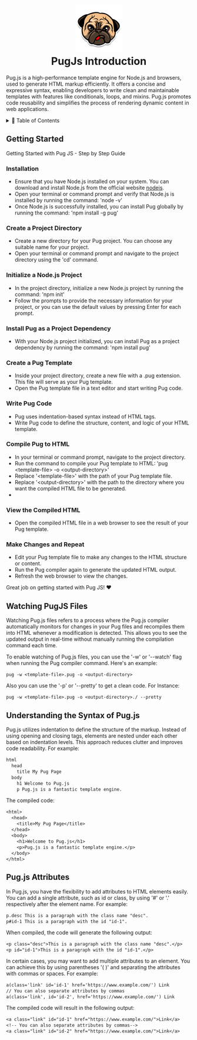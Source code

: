 <h1 align="center">
  <img src="./Pug-Life-PNG-Picture.png" width="128">
  <br>
  PugJs Introduction
</h1>

<p>
  Pug.js is a high-performance template engine for Node.js and browsers, used to generate HTML markup efficiently. It offers a concise and expressive syntax, enabling developers to write clean and maintainable templates with features like conditionals, loops, and mixins. Pug.js promotes code reusability and simplifies the process of rendering dynamic content in web applications.
</p>

<details>
<summary>📖 Table of Contents</summary>
<p>

- [Getting Started](#getting-started)
  - [Installation](#installation)
  - [Create a Project Directory](#create-a-project-directory)
  - [Initialize a Node.js Project](#initialize-a-nodejs-project)
  - [Install Pug as a Project Dependency](#install-pug-as-a-project-dependency)
  - [Create a Pug Template](#create-a-pug-template)
  - [Write Pug Code](#write-pug-code)
  - [Compile Pug to HTML](#compile-pug-to-html)
  - [View the Compiled HTML](#view-the-compiled-html)
  - [Make Changes and Repeat](#make-changes-and-repeat)
- [Watching PugJS Files](#watching-pugjs-files)
- [Understanding the Syntax of Pug.js](#understanding-the-syntax-of-pugjs)
- [Pug.js Attributes](#pugjs-attributes)
</p>
</details>


## Getting Started
Getting Started with Pug JS - Step by Step Guide
### Installation
- Ensure that you have Node.js installed on your system.
  You can download and install Node.js from the official website [nodejs](https://nodejs.org).
- Open your terminal or command prompt and verify that Node.js is installed by running the command: 'node -v'
- Once Node.js is successfully installed, you can install Pug globally by running the command: 'npm install -g pug'

### Create a Project Directory
- Create a new directory for your Pug project. 
  You can choose any suitable name for your project.
- Open your terminal or command prompt and navigate to the project directory using the 'cd' command.

### Initialize a Node.js Project
- In the project directory, initialize a new Node.js project by running the command: 'npm init'
- Follow the prompts to provide the necessary information for your project, or you can use the default values by pressing Enter for each prompt.

### Install Pug as a Project Dependency
- With your Node.js project initialized, you can install Pug as a project dependency by running the command: 'npm install pug'

### Create a Pug Template
- Inside your project directory, create a new file with a .pug extension. 
  This file will serve as your Pug template.
- Open the Pug template file in a text editor and start writing Pug code.

### Write Pug Code
- Pug uses indentation-based syntax instead of HTML tags.
- Write Pug code to define the structure, content, and logic of your HTML template.

### Compile Pug to HTML
- In your terminal or command prompt, navigate to the project directory.
- Run the command to compile your Pug template to HTML: 'pug &lt;template-file&gt; -o &lt;output-directory&gt;'
- Replace '&lt;template-file&gt;' with the path of your Pug template file.
- Replace '&lt;output-directory&gt;' with the path to the directory where you want the compiled HTML file to be generated.
- 

### View the Compiled HTML
- Open the compiled HTML file in a web browser to see the result of your Pug template.
### Make Changes and Repeat
- Edit your Pug template file to make any changes to the HTML structure or content.
- Run the Pug compiler again to generate the updated HTML output.
- Refresh the web browser to view the changes.

Great job on getting started with Pug JS! &hearts;

## Watching PugJS Files
Watching Pug.js files refers to a process where the Pug.js compiler automatically monitors for changes in your Pug files and recompiles them into HTML whenever a modification is detected.
This allows you to see the updated output in real-time without manually running the compilation command each time.

To enable watching of Pug.js files, you can use the '-w' or '--watch' flag when running the Pug compiler command. Here's an example:
```
pug -w <template-file>.pug -o <output-directory>
```
Also you can use the '-p' or '--pretty' to get a clean code.
For Instance:
```
pug -w <template-file>.pug -o <output-directory>./ --pretty
```

## Understanding the Syntax of Pug.js
Pug.js utilizes indentation to define the structure of the markup.
Instead of using opening and closing tags, elements are nested under each other based on indentation levels. 
This approach reduces clutter and improves code readability. For example:
```
html
  head
    title My Pug Page
  body
    h1 Welcome to Pug.js
    p Pug.js is a fantastic template engine.
```
The compiled code:
```
<html>
  <head>
    <title>My Pug Page</title>
  </head>
  <body>
    <h1>Welcome to Pug.js</h1>
    <p>Pug.js is a fantastic template engine.</p>
  </body>
</html>
```

## Pug.js Attributes
In Pug.js, you have the flexibility to add attributes to HTML elements easily.
You can add a single attribute, such as id or class, by using '#' or '.' respectively after the element name.
For example:
```
p.desc This is a paragraph with the class name "desc".
p#id-1 This is a paragraph with the id "id-1".
```
When compiled, the code will generate the following output:
```
<p class="desc">This is a paragraph with the class name "desc".</p>
<p id="id-1">This is a paragraph with the id "id-1".</p>
```
In certain cases, you may want to add multiple attributes to an element.
You can achieve this by using parentheses '( )' and separating the attributes with commas or spaces.
For example:
```
a(class='link' id='id-1' href='https://www.example.com/') Link
// You can also separate attributes by commas
a(class='link', id='id-2', href='https://www.example.com/') Link
```
The compiled code will result in the following output:
```
<a class="link" id="id-1" href="https://www.example.com/">Link</a>
<!-- You can also separate attributes by commas-->
<a class="link" id="id-2" href="https://www.example.com/">Link</a>
```
